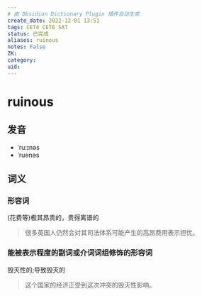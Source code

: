 ```yaml
---
# 由 Obsidian Dictionary Plugin 插件自动生成
create_date: 2022-12-01 13:51
tags: CET4 CET6 SAT
status: 已完成 
aliases: ruinous
notes: False
ZK: 
category: 
uid: 
---
```


# ruinous

## 发音

- ˈru:ɪnəs
- ˈruənəs

## 词义

### 形容词

(花费等)极其昂贵的，贵得离谱的

> 很多英国人仍然会对其司法体系可能产生的高昂费用表示担忧。

### 能被表示程度的副词或介词词组修饰的形容词

毁灭性的;导致毁灭的

> 这个国家的经济正受到这次冲突的毁灭性影响。



